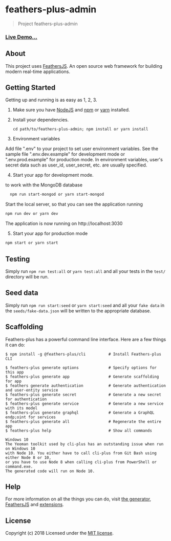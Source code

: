 # feathers-plus-admin

> Project feathers-plus-admin

### [Live Demo...](https://feathers-plus-admin.herokuapp.com)

## About

This project uses [FeathersJS](http://feathersjs.com). An open source web framework for building modern real-time applications.

## Getting Started

Getting  up and running is as easy as 1, 2, 3.

1. Make sure you have [NodeJS](https://nodejs.org/) and [npm](https://www.npmjs.com/) or [yarn](https://yarnpkg.com/lang/en/) installed.
2. Install your dependencies.

    ```
    cd path/to/feathers-plus-admin; npm install or yarn install
    ```

3. Environment variables

Add file ".env" to your project to set user environment variables.
See the sample file ".env.dev.example" for development mode or ".env.prod.example" 
for production mode. In environment variables, user's secret data such as user_id, 
user_secret, etc. are usually specified.

4. Start your app for development mode.

to work with the MongoDB database

```bash
  npm run start-mongod or yarn start-mongod 
  ```
Start the local server, so that you can see the application running

  ```bash
  npm run dev or yarn dev
  ```
The application is now running on http://localhost:3030

5. Start your app for production mode

```bash
npm start or yarn start
```

## Testing

Simply run `npm run test:all` or `yarn test:all` and all your tests in the `test/` directory will be run.

## Seed data

Simply run `npm run start:seed` or `yarn start:seed` and all your `fake data` in the `seeds/fake-data.json` 
will be written to the appropriate database.

## Scaffolding

Feathers-plus has a powerful command line interface. Here are a few things it can do:

```
$ npm install -g @feathers-plus/cli          # Install Feathers-plus CLI

$ feathers-plus generate options             # Specify options for this app
$ feathers-plus generate app                 # Generate scaffolding for app
$ feathers generate authentication           # Generate authentication and user-entity service
$ feathers-plus generate secret              # Generate a new secret for authentication
$ feathers-plus generate service             # Generate a new service with its model
$ feathers-plus generate graphql             # Generate a GraphQL endp;oint for services
$ feathers-plus generate all                 # Regenerate the entire app
$ feathers-plus help                         # Show all commands
```

````
Windows 10
The Yeoman toolkit used by cli-plus has an outstanding issue when run on Windows 10 
with Node 10. You either have to call cli-plus from Git Bash using either Node 8 or 10, 
or you have to use Node 8 when calling cli-plus from PowerShell or command.exe. 
The generated code will run on Node 10.
````

## Help

For more information on all the things you can do, visit [the generator](https://generator.feathers-plus.com/), [FeathersJS](http://docs.feathersjs.com) and [extensions](https://feathers-plus.github.io/).

## License

Copyright (c) 2018
Licensed under the [MIT license](LICENSE).
